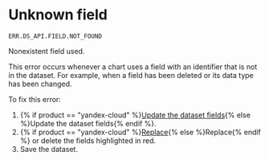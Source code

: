 # Unknown field

`ERR.DS_API.FIELD.NOT_FOUND`

Nonexistent field used.

This error occurs whenever a chart uses a field with an identifier that is not in the dataset. For example, when a field has been deleted or its data type has been changed.

To fix this error:

1. {% if product == "yandex-cloud" %}[Update the dataset fields](../../operations/dataset/update-field.md){% else %}Update the dataset fields{% endif %}.
1. {% if product == "yandex-cloud" %}[Replace](../../operations/dataset/update-field.md#replace-field){% else %}Replace{% endif %} or delete the fields highlighted in red.
1. Save the dataset.
